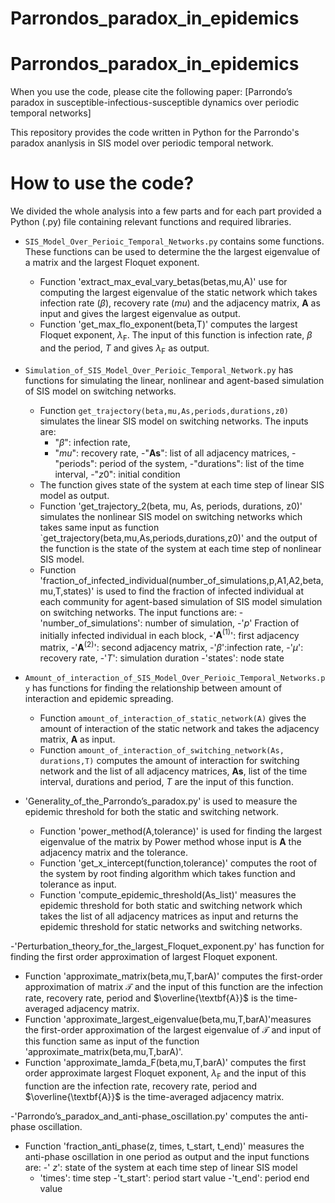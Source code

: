 # Parrondos_paradox_in_epidemics
# Parrondos_paradox_in_epidemics

When you use the code, please cite the following  paper:
[Parrondo’s paradox in susceptible-infectious-susceptible dynamics over periodic temporal networks]


This repository provides the code written in Python for the Parrondo's paradox ananlysis in SIS model over periodic temporal network.


# How to use the code?
We divided the whole analysis into a few parts and for each part provided a Python (.py) file containing relevant functions and required libraries. 

- `SIS_Model_Over_Perioic_Temporal_Networks.py` contains  some functions. These functions can be used to determine the the largest eigenvalue of a matrix and the largest Floquet exponent. 

    - Function 'extract_max_eval_vary_betas(betas,mu,A)'  use for computing the largest eigenvalue of the static network which takes infection rate ($\beta$), recovery rate ($mu$) and the adjacency matrix, $\textbf{A}$ as input and gives the largest eigenvalue as output. 
    - Function 'get_max_flo_exponent(beta,T)'  computes  the largest Floquet exponent, $\lambda_{\text{F}}$. The input of this function is infection rate, $\beta$ and the period, $T$ and gives $\lambda_{\text{F}}$ as output. 
    
    
- `Simulation_of_SIS_Model_Over_Perioic_Temporal_Network.py` has functions  for simulating the linear, nonlinear and agent-based simulation of SIS model on switching networks. 
    - Function `get_trajectory(beta,mu,As,periods,durations,z0)` simulates the linear SIS model on switching networks. The inputs are:
        - "$\beta$": infection rate,
        - "$mu$": recovery rate,
        -"$\textbf{As}$": list of all adjacency matrices,
        -"periods": period of the system,
        -"durations": list of the time interval,
        -"$z0$": initial condition 
    - The function gives state of the system at each time step of linear SIS model as output. 
    - Function 'get_trajectory_2(beta, mu, As, periods, durations, z0)' simulates the nonlinear SIS model on switching networks which takes same input as function `get_trajectory(beta,mu,As,periods,durations,z0)' and the output of the function is the state of the system at each time step of nonlinear SIS model.
    - Function  'fraction_of_infected_individual(number_of_simulations,p,A1,A2,beta, mu,T,states)' is used to find the fraction of infected individual at each community for agent-based simulation of SIS model simulation on switching networks. The input functions are:
              -'number_of_simulations': number of simulation, 
              -'$p$' Fraction of initially infected individual in each block,
              -'$\textbf{A}^{(1)}$': first adjacency  matrix, 
              -'$\textbf{A}^{(2)}$': second adjacency  matrix,
              -'$\beta$':infection rate,
              -'$\mu$': recovery rate,
              -'$T$': simulation duration
              -'states':  node state   
  
- `Amount_of_interaction_of_SIS_Model_Over_Perioic_Temporal_Networks.py` has functions for finding the relationship between amount of interaction and epidemic spreading. 
    - Function `amount_of_interaction_of_static_network(A)` gives the amount of interaction of the static network and takes the adjacency matrix, $\textbf{A}$ as input.
    - Function `amount_of_interaction_of_switching_network(As, durations,T)` computes the amount of interaction for  switching  network and the list of all adjacency matrices, $\textbf{As}$, list of the time interval, durations and period, $T$ are the input of this function. 
    
- 'Generality_of_the_Parrondo’s_paradox.py' is used to measure the epidemic threshold for both the static and switching network. 
    - Function 'power_method(A,tolerance)' is used for finding the largest eigenvalue of the matrix by Power method whose input is $\textbf{A}$ the adjacency matrix and the tolerance.
    - Function 'get_x_intercept(function,tolerance)' computes the root of the system by root finding algorithm which takes function and tolerance as input.
    - Function 'compute_epidemic_threshold(As_list)' measures the epidemic threshold for both static and switching network which takes the list of all adjacency matrices as input and returns the epidemic threshold for static networks and switching networks.
    
-'Perturbation_theory_for_the_largest_Floquet_exponent.py'  has function for finding the first order approximation of largest Floquet exponent. 
  - Function 'approximate_matrix(beta,mu,T,barA)' computes the first-order approximation of  matrix $\mathcal{T}$ and the input of this function are the infection rate, recovery rate, period and $\overline{\textbf{A}}$ is the time-averaged adjacency matrix.
  - Function 'approximate_largest_eigenvalue(beta,mu,T,barA)'measures the first-order approximation of the largest eigenvalue of $\mathcal{T}$ and input of this function same as input of the function  'approximate_matrix(beta,mu,T,barA)'.
  - Function 'approximate_lamda_F(beta,mu,T,barA)' computes the first order approximate largest Floquet exponent,  $\lambda_{\text{F}}$ and the input of this function are the infection rate, recovery rate, period and $\overline{\textbf{A}}$ is the time-averaged adjacency matrix.

-'Parrondo’s_paradox_and_anti-phase_oscillation.py'  computes the anti-phase oscillation.
   - Function 'fraction_anti_phase(z, times, t_start, t_end)' measures the anti-phase oscillation in one period as output and  the input functions are:
      -' $z$': state of the system at each time step of linear SIS model
      - 'times': time step
      -'t_start': period start value
      -'t_end': period end value
   
       

               
    
    
    
